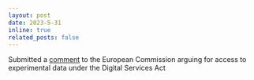 ```yaml
---
layout: post
date: 2023-5-31
inline: true
related_posts: false
---
```


Submitted a [comment](https://ec.europa.eu/info/law/better-regulation/have-your-say/initiatives/13817-Delegated-Regulation-on-data-access-provided-for-in-the-Digital-Services-Act/F3423926_en) to the European Commission arguing for access to experimental data under the Digital Services Act 
